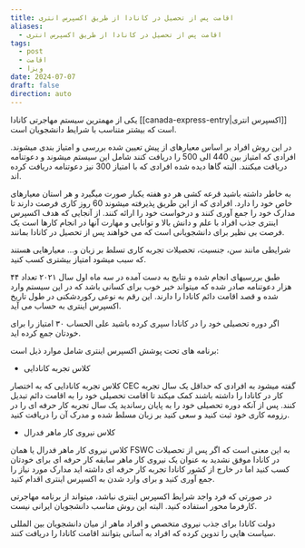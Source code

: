 ```yaml
---
title: اقامت پس از تحصیل در کانادا از طریق اکسپرس انتری
aliases:
  - اقامت پس از تحصیل در کانادا از طریق اکسپرس انتری
tags:
  - post
  - اقامت
  - ویزا
date: 2024-07-07
draft: false
direction: auto
---
```


یکی از مهمترین سیستم مهاجرتی کانادا [[canada-express-entry|اکسپرس انتری]] است که بیشتر متناسب با شرایط دانشجویان است. 

در این روش افراد بر اساس معیارهای از پیش تعیین شده بررسی و امتیاز بندی میشوند. افرادی که امتیاز بین 440 الی 500 را دریافت کنند شامل این سیستم میشوند و دعوتنامه دریافت میکنند. البته گاها دیده شده افرادی که با امتیاز 300 نیز دعوتنامه دریافت کرده اند.

به خاطر داشته باشید قرعه کشی هر دو هفته یکبار صورت میگیرد و هر استان معیارهای خاص خود را دارد. افرادی که از این طریق پذیرفته میشوند 60 روز کاری فرصت دارند تا مدارک خود را جمع آوری کنند و درخواست خود را ارائه کنند. از آنجایی که هدف اکسپرس اینتری جذب افراد با علم و دانش بالا و توانایی و مهارت آنها در انجام کارها است یک فرصت بی نظیر برای دانشجویانی است که می خواهند پس از تحصیل در کانادا بمانند.

شرایطی مانند سن، جنسیت، تحصیلات تجربه کاری تسلط بر زبان و... معیارهایی هستند که سبب میشود امتیاز بیشتری کسب کنید.

طبق بررسیهای انجام شده و نتایج به دست آمده در سه ماه اول سال ۲۰۲۱ تعداد ۴۴ هزار دعوتنامه صادر شده که میتواند خبر خوب برای کسانی باشد که در این سیستم وارد شده و قصد اقامت دائم کانادا را دارند. این رقم به نوعی رکوردشکنی در طول تاریخ اکسپرس اینتری به حساب می آید.

اگر دوره تحصیلی خود را در کانادا سپری کرده باشید علی الحساب ۳۰ امتیاز را برای خودتان جمع کرده اید.

برنامه های تحت پوشش اکسپرس اینتری شامل موارد ذیل است: 

- کلاس تجربه کانادایی

کلاس تجربه کانادایی که به اختصار CEC گفته میشود به افرادی که حداقل یک سال تجربه کار در کانادا را داشته باشند کمک میکند تا اقامت تحصیلی خود را به اقامت دائم تبدیل کنند. پس از آنکه دوره تحصیلی خود را به پایان رساندید یک سال تجربه کار حرفه ای را در رزومه کاری خود ثبت کنید و سعی کنید بر زبان مسلط شده و مدرک آن را دریافت کنید.

- کلاس نیروی کار ماهر فدرال

کلاس نیروی کار ماهر فدرال یا همان FSWC به این معنی است که اگر پس از تحصیلات در کانادا موفق نشدید به عنوان یک نیروی کار ماهر سابقه کار حرفه ای برای خودتان کسب کنید اما در خارج از کشور کانادا تجربه کار حرفه ای داشته اید مدارک مورد نیاز را جمع آوری کنید و برای وارد شدن به اکسپرس اینتری اقدام کنید. 

در صورتی که فرد واجد شرایط اکسپرس اینتری نباشد، میتواند از برنامه مهاجرتی کارفرما محور استفاده کنید. البته این روش مناسب دانشجویان ایرانی نیست. 

دولت کانادا برای جذب نیروی متخصص و افراد ماهر از میان دانشجویان بین المللی سیاست هایی را تدوین کرده که افراد به آسانی بتوانند اقامت کانادا را دریافت کنند.

